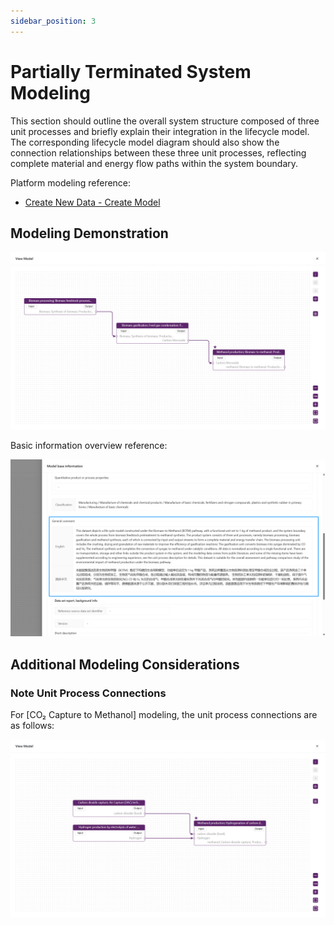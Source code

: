 ```yaml
---
sidebar_position: 3
---
```


# Partially Terminated System Modeling

This section should outline the overall system structure composed of three unit processes and briefly explain their integration in the lifecycle model. The corresponding lifecycle model diagram should also show the connection relationships between these three unit processes, reflecting complete material and energy flow paths within the system boundary.

Platform modeling reference:

- [Create New Data - Create Model](/i18n/en/docusaurus-plugin-content-docs/current/user-guide/create-my-data.md#create-model)

## Modeling Demonstration

![Alt text](./img/view-model.png)

Basic information overview reference:

![Alt text](./img/pts-description.png)

## Additional Modeling Considerations

### Note Unit Process Connections

For [CO₂ Capture to Methanol] modeling, the unit process connections are as follows:

![Alt text](./img/carbon-dioxide-capture-model.png)
